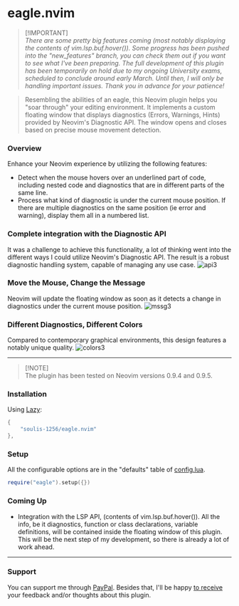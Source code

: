 # eagle.nvim
> [!IMPORTANT]\
> _There are some pretty big features coming (most notably displaying the contents of vim.lsp.buf.hover()). Some progress has been pushed into the "new_features" branch, you can check them out if you want to see what I've been preparing. The full development of this plugin has been temporarily on hold due to my ongoing University exams, scheduled to conclude around early March. Until then, I will only be handling important issues. Thank you in advance for your patience!_

> Resembling the abilities of an eagle, this Neovim plugin helps you "soar through" your editing environment. It implements a custom floating window that displays diagnostics (Errors, Warnings, Hints) provided by Neovim's Diagnostic API. The window opens and closes based on precise mouse movement detection.

### Overview
Enhance your Neovim experience by utilizing the following features:
- Detect when the mouse hovers over an underlined part of code, including nested code and diagnostics that are in different parts of the same line.
- Process what kind of diagnostic is under the current mouse position. If there are multiple diagnostics on the same position (ie error and warning), display them all in a numbered list.

### Complete integration with the Diagnostic API
It was a challenge to achieve this functionality, a lot of thinking went into the different ways I could utilize Neovim's Diagnostic API. The result is a robust diagnostic handling system, capable of managing any use case.
![api3](https://github.com/soulis-1256/hoverhints.nvim/assets/118274635/3362d1ea-83a8-44b7-90f7-f5324fd2e713)

### Move the Mouse, Change the Message
Neovim will update the floating window as soon as it detects a change in diagnostics under the current mouse position.
![mssg3](https://github.com/soulis-1256/hoverhints.nvim/assets/118274635/605dd43b-078a-46cd-971f-213c7a4c57be)

### Different Diagnostics, Different Colors
Compared to contemporary graphical environments, this design features a notably unique quality.
![colors3](https://github.com/soulis-1256/hoverhints.nvim/assets/118274635/a24e91e3-05c6-4da9-92d8-bb7725bae1a9)

---

> [!NOTE]\
> The plugin has been tested on Neovim versions 0.9.4 and 0.9.5.

### Installation
Using [Lazy](https://github.com/folke/lazy.nvim):
```lua
{
    "soulis-1256/eagle.nvim"
},
```

### Setup
All the configurable options are in the "defaults" table of [config.lua](./lua/eagle/config.lua).
```lua
require("eagle").setup({})
```

### Coming Up
- Integration with the LSP API, (contents of vim.lsp.buf.hover()). All the info, be it diagnostics, function or class declarations, variable definitions, will be contained inside the floating window of this plugin. This will be the next step of my development, so there is already a lot of work ahead.

---
### Support
You can support me through [PayPal](https://www.paypal.com/paypalme/soulis1256). Besides that, I'll be happy [to receive](https://discord.com/users/319490489411829761) your feedback and/or thoughts about this plugin.
